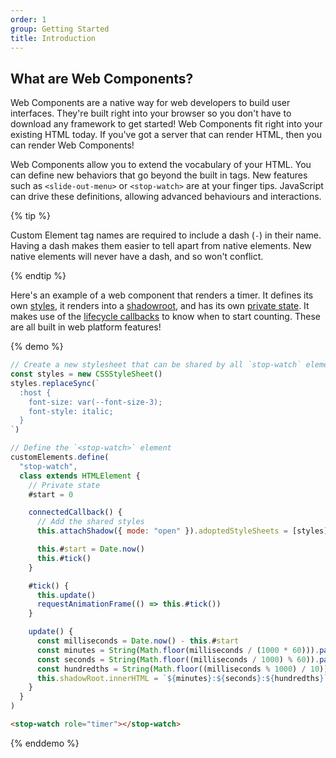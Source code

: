 ```yaml
---
order: 1
group: Getting Started
title: Introduction
---
```


## What are Web Components?

Web Components are a native way for web developers to build user interfaces. They're built right into your browser so
you don't have to download any framework to get started! Web Components fit right into your existing HTML today. If
you've got a server that can render HTML, then you can render Web Components!

Web Components allow you to extend the vocabulary of your HTML. You can define new behaviors that go beyond the built in
tags. New features such as `<slide-out-menu>` or `<stop-watch>` are at your finger tips. JavaScript can drive these
definitions, allowing advanced behaviours and interactions.

{% tip %}

Custom Element tag names are required to include a dash (`-`) in their name. Having a dash makes them easier to tell
apart from native elements. New native elements will never have a dash, and so won't conflict.

{% endtip %}

Here's an example of a web component that renders a timer. It defines its own [styles][styles], it renders into a
[shadowroot][shadowroot], and has its own [private state][private-state]. It makes use of the [lifecycle
callbacks][lifecycle] to know when to start counting. These are all built in web platform features!

[styles]: /learn/components/styling
[shadowroot]: /learn/components/shadowdom
[private-state]: /learn/components/private-state
[lifecycle]: /learn/components/lifecycle-reference

{% demo %}

```js
// Create a new stylesheet that can be shared by all `stop-watch` elements
const styles = new CSSStyleSheet()
styles.replaceSync(`
  :host {
    font-size: var(--font-size-3);
    font-style: italic;
  }
`)

// Define the `<stop-watch>` element
customElements.define(
  "stop-watch",
  class extends HTMLElement {
    // Private state
    #start = 0

    connectedCallback() {
      // Add the shared styles
      this.attachShadow({ mode: "open" }).adoptedStyleSheets = [styles]

      this.#start = Date.now()
      this.#tick()
    }

    #tick() {
      this.update()
      requestAnimationFrame(() => this.#tick())
    }

    update() {
      const milliseconds = Date.now() - this.#start
      const minutes = String(Math.floor(milliseconds / (1000 * 60))).padStart(2, "0")
      const seconds = String(Math.floor((milliseconds / 1000) % 60)).padStart(2, "0")
      const hundredths = String(Math.floor((milliseconds % 1000) / 10)).padStart(2, "0")
      this.shadowRoot.innerHTML = `${minutes}:${seconds}:${hundredths}`
    }
  }
)
```

```html
<stop-watch role="timer"></stop-watch>
```

{% enddemo %}
